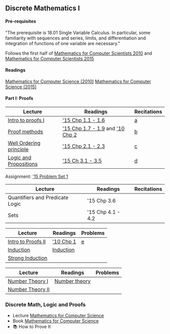 ## Discrete Mathematics I

#### Pre-requisites
"The prerequisite is 18.01 Single Variable Calculus. In particular, some familiarity with sequences and series, limits, and differentiation and integration of functions of one variable are necessary."

Follows the first half of [Mathematics for Computer Scientists 2010](https://ocw.mit.edu/courses/electrical-engineering-and-computer-science/6-042j-mathematics-for-computer-science-fall-2010/) and [Mathematics for Computer Scientists 2015](https://ocw.mit.edu/courses/electrical-engineering-and-computer-science/6-042j-mathematics-for-computer-science-spring-2015/)

#### Readings
[Mathematics for Computer Science (2010)](https://ocw.mit.edu/courses/electrical-engineering-and-computer-science/6-042j-mathematics-for-computer-science-fall-2010/readings/MIT6_042JF10_notes.pdf)
[Mathematics for Computer Science (2015)](https://ocw.mit.edu/courses/electrical-engineering-and-computer-science/6-042j-mathematics-for-computer-science-spring-2015/readings/MIT6_042JS15_textbook.pdf)


#### Part I: Proofs

| Lecture                            | Readings                                              | Recitations    |
| ---------------------------------- | ----------------------------------------------------- | -------------- |
| [Intro to proofs I][2015-l1]       | ['15 Chp 1.1 - 1.6][2015-r1]                          | [a][2015-p1]   |
| [Proof methods][2015-l2]           | ['15 Chp 1.7 - 1.9][2015-r2] and ['10 Chp 2][2010-r2] | [b][2015-p2]   |
| [Well Ordering principle][2015-l3] | ['15 Chp 2.1 - 2.3][2015-r3]                          | [c][2015-p3]   |
| [Logic and Propositions][2015-l4]  | ['15 Ch 3.1 - 3.5][2015-r4]                           | [d][2015-p4]   |

Assignment: ['15 Problem Set 1](https://ocw.mit.edu/courses/electrical-engineering-and-computer-science/6-042j-mathematics-for-computer-science-spring-2015/assignments/MIT6_042JS15_ps1.pdf)

[2015-l1]: https://ocw.mit.edu/courses/electrical-engineering-and-computer-science/6-042j-mathematics-for-computer-science-spring-2015/proofs/tp1-1/
[2015-l2]: https://ocw.mit.edu/courses/electrical-engineering-and-computer-science/6-042j-mathematics-for-computer-science-spring-2015/proofs/tp1-2/
[2015-l3]: https://ocw.mit.edu/courses/electrical-engineering-and-computer-science/6-042j-mathematics-for-computer-science-spring-2015/proofs/tp2-1/
[2015-l4]: https://ocw.mit.edu/courses/electrical-engineering-and-computer-science/6-042j-mathematics-for-computer-science-spring-2015/proofs/tp2-2/

[2015-r1]: https://ocw.mit.edu/courses/electrical-engineering-and-computer-science/6-042j-mathematics-for-computer-science-spring-2015/readings/MIT6_042JS15_Session1.pdf
[2015-r2]: https://ocw.mit.edu/courses/electrical-engineering-and-computer-science/6-042j-mathematics-for-computer-science-spring-2015/readings/MIT6_042JS15_Session2.pdf
[2015-r3]: https://ocw.mit.edu/courses/electrical-engineering-and-computer-science/6-042j-mathematics-for-computer-science-spring-2015/readings/MIT6_042JS15_Session3.pdf
[2015-r4]: https://ocw.mit.edu/courses/electrical-engineering-and-computer-science/6-042j-mathematics-for-computer-science-spring-2015/readings/MIT6_042JS15_Session4.pdf

[2015-p1]: https://ocw.mit.edu/courses/electrical-engineering-and-computer-science/6-042j-mathematics-for-computer-science-spring-2015/in-class-questions/MIT6_042JS15_cp1.pdf
[2015-p2]: https://ocw.mit.edu/courses/electrical-engineering-and-computer-science/6-042j-mathematics-for-computer-science-spring-2015/in-class-questions/MIT6_042JS15_cp2.pdf
[2015-p3]: https://ocw.mit.edu/courses/electrical-engineering-and-computer-science/6-042j-mathematics-for-computer-science-spring-2015/in-class-questions/MIT6_042JS15_cp3.pdf
[2015-p4]: https://ocw.mit.edu/courses/electrical-engineering-and-computer-science/6-042j-mathematics-for-computer-science-spring-2015/in-class-questions/MIT6_042JS15_cp4.pdf


| Lecture                            | Readings                                              | Recitations    |
| ---------------------------------- | ----------------------------------------------------- | -------------- |
| Quantifiers and Predicate Logic    | '15 Chp 3.6                                           |
| Sets                               | '15 Chp 4.1 - 4.2                                     |



[2010-l1]: https://ocw.mit.edu/courses/electrical-engineering-and-computer-science/6-042j-mathematics-for-computer-science-fall-2010/video-lectures/lecture-1-introduction-and-proofs/

[2010-r1]: https://ocw.mit.edu/courses/electrical-engineering-and-computer-science/6-042j-mathematics-for-computer-science-fall-2010/readings/MIT6_042JF10_chap01.pdf
[2010-r2]: https://ocw.mit.edu/courses/electrical-engineering-and-computer-science/6-042j-mathematics-for-computer-science-fall-2010/readings/MIT6_042JF10_chap02.pdf

[2010-p1]: https://ocw.mit.edu/courses/electrical-engineering-and-computer-science/6-042j-mathematics-for-computer-science-fall-2010/recitations/MIT6_042JF10_rec01.pdf

| Lecture                       | Readings                                              | Problems       |
| ----------------------------  | ----------------------------------------------------- | -------------- |
| [Intro to Proofs II][2010-l1] | ['10 Chp 1][2010-r1]                                  | [e][2010-p1]   |
| [Induction][4]                | [Induction][5]                                        |
| [Strong Induction][6]         |                                                       |


| Lecture                       | Readings                                              | Problems       |
| ----------------------------  | ----------------------------------------------------- | -------------- |
| [Number Theory I][7]          | [Number theory][8]                                    |
| [Number Theory II][9]         |


### Discrete Math, Logic and Proofs
* Lecture [Mathematics for Computer Science](https://ocw.mit.edu/courses/electrical-engineering-and-computer-science/6-042j-mathematics-for-computer-science-fall-2010/index.htm)
* Book [Mathematics for Computer Science](http://www.iith.ac.in/~aravind/Files-DM/LLM-MFCS-2004.pdf)
* 📚 How to Prove It



[4]: https://ocw.mit.edu/courses/electrical-engineering-and-computer-science/6-042j-mathematics-for-computer-science-fall-2010/video-lectures/lecture-2-induction/
[5]: https://ocw.mit.edu/courses/electrical-engineering-and-computer-science/6-042j-mathematics-for-computer-science-fall-2010/readings/MIT6_042JF10_chap03.pdf

[6]: https://ocw.mit.edu/courses/electrical-engineering-and-computer-science/6-042j-mathematics-for-computer-science-fall-2010/video-lectures/lecture-3-strong-induction/

[7]: https://ocw.mit.edu/courses/electrical-engineering-and-computer-science/6-042j-mathematics-for-computer-science-fall-2010/video-lectures/lecture-4-number-theory-i/
[8]: https://ocw.mit.edu/courses/electrical-engineering-and-computer-science/6-042j-mathematics-for-computer-science-fall-2010/readings/MIT6_042JF10_chap04.pdf

[9]: https://ocw.mit.edu/courses/electrical-engineering-and-computer-science/6-042j-mathematics-for-computer-science-fall-2010/video-lectures/lecture-5-number-theory-ii/
